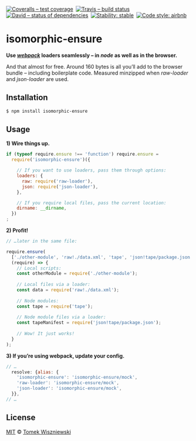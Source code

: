 [![Coveralls – test coverage
](https://img.shields.io/coveralls/tomekwi/isomorphic-ensure.svg?style=flat-square
)](https://coveralls.io/r/tomekwi/isomorphic-ensure
) [![Travis – build status
](https://img.shields.io/travis/tomekwi/isomorphic-ensure/master.svg?style=flat-square
)](https://travis-ci.org/tomekwi/isomorphic-ensure
) [![David – status of dependencies
](https://img.shields.io/david/tomekwi/isomorphic-ensure.svg?style=flat-square
)](https://david-dm.org/tomekwi/isomorphic-ensure
) [![Stability: stable
](https://img.shields.io/badge/stability-stable-brightgreen.svg?style=flat-square
)](https://nodejs.org/api/documentation.html#documentation_stability_index
) [![Code style: airbnb
](https://img.shields.io/badge/code%20style-airbnb-777777.svg?style=flat-square
)](https://github.com/airbnb/javascript
)




isomorphic-ensure
=================

**Use *[webpack][]* loaders seamlessly – in *node* as well as in the browser.**

And that almost for free. Around 160 bytes is all you’ll add to the browser bundle – including boilerplate code. Measured minzipped when *raw-loader* and *json-loader* are used.

[webpack]:  https://github.com/webpack/webpack  "webpack/webpack"




Installation
------------

```sh
$ npm install isomorphic-ensure
```




Usage
-----

**1) Wire things up.**

```js
if (typeof require.ensure !== 'function') require.ensure =
  require('isomorphic-ensure')({

    // If you want to use loaders, pass them through options:
    loaders: {
      raw: require('raw-loader'),
      json: require('json-loader'),
    },

    // If you require local files, pass the current location:
    dirname: __dirname,
  })
;
```


**2) Profit!**

```js
// …later in the same file:

require.ensure(
  ['./other-module', 'raw!./data.xml', 'tape', 'json!tape/package.json'],
  (require) => {
    // Local scripts:
    const otherModule = require('./other-module');
  
    // Local files via a loader:
    const data = require('raw!./data.xml');
  
    // Node modules:
    const tape = require('tape');
  
    // Node module files via a loader:
    const tapeManifest = require('json!tape/package.json');
  
    // Wow! It just works!
  }
);
```


**3) If you’re using webpack, update your config.**

```js
// …
  resolve: {alias: {
    'isomorphic-ensure': 'isomorphic-ensure/mock',
    'raw-loader': 'isomorphic-ensure/mock',
    'json-loader': 'isomorphic-ensure/mock',
  }},
// …
```




License
-------

[MIT][] © [Tomek Wiszniewski][]

[MIT]: ./License.md
[Tomek Wiszniewski]: https://github.com/tomekwi
